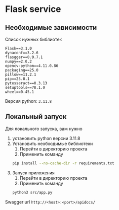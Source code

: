 # Flask service

## Необходимые зависимости
Список нужных библиотек
```text
Flask==3.1.0
dynaconf==3.2.6
flasgger==0.9.7.1
numpy==2.0.2
opencv-python==4.11.0.86
packaging==25.0
pillow==11.2.1
pip==25.0.1
pytesseract==0.3.13
setuptools==78.1.0
wheel==0.45.1
```
Версия python: `3.11.8`

## Локальный запуск

Для локального запуска, вам нужно
1. установить python версии 3.11.8
2. Установить необходимые библиотеки
   1. Перейти в директорию проекта
   2. Применить команду 
   ```bash
   pip install --no-cache-dir -r requirements.txt
   ```
4. Запуск приложения 
   1.  Перейти в директорию проекта
   2.  Применить команду 
    ```bash
    python3 src/app.py
    ```

Swagger url ```http://<host>:<port>/apidocs/```
